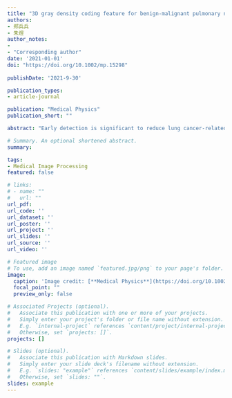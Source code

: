 ```yaml
---
title: "3D gray density coding feature for benign-malignant pulmonary nodule classification on chest CT"
authors:
- 郑兵兵
- 朱煜
author_notes:
- 
- "Corresponding author"
date: '2021-01-01'
doi: "https://doi.org/10.1002/mp.15298"
 
publishDate: '2021-9-30'

publication_types:
- article-journal

publication: "Medical Physics"
publication_short: ""

abstract: "Early detection is significant to reduce lung cancer-related death. Computer-aided detection system (CADs) can help radiologists to make an early diagnosis. In this paper, we propose a novel 3D gray density coding feature (3D GDC) and fuse it with extracted geometric features. The fusion feature and random forest are used for benign–malignant pulmonary nodule classification on Chest CT. First, a dictionary model is created to acquire codebook. It is used to obtain feature descriptors and includes 3D block database (BD) and distance matrix clustering centers. 3D BD is balanced and randomly selecting from benign and malignant pulmonary nodules of training data. Clustering centers is got by clustering the distance matrix, which is the distance between every two blocks in 3D BD. Then, feature descriptor is obtained by coding the pulmonary nodule with codebook, and 3D GDC feature is the result of histogram statistics on feature descriptor. Second, geometric features are extracted for fusion feature. Finally, random forest is performed for benign–malignant pulmonary nodule classification with fusion feature of the 3D gray density coding feature and the geometric features. We verify the effectiveness of our method on the public LIDC-IDRI dataset and the private ZSHD dataset. For LIDC-IDRI dataset, compared with other state-of-the-art methods, we achieve more satisfactory results with 93.17 ± 1.94% for accuracy and 97.53 ± 1.62% for AUC. As for private ZSHD dataset, it contains a total of 238 lung nodules from 203 patients. The accuracy and AUC achieved by our method are 90.0% and 93.15%. The results show that our method can provide doctors with more accurate results of benign–malignant pulmonary nodule classification for auxiliary diagnosis, and our method is more interpretable than 3D CNN methods, which can provide doctors with more auxiliary information."

# Summary. An optional shortened abstract.
summary: 

tags:
- Medical Image Processing
featured: false

# links:
# - name: ""
#   url: ""
url_pdf: 
url_code: ''
url_dataset: ''
url_poster: ''
url_project: ''
url_slides: ''
url_source: ''
url_video: ''

# Featured image
# To use, add an image named `featured.jpg/png` to your page's folder. 
image:
  caption: 'Image credit: [**Medical Physics**](https://doi.org/10.1002/mp.15298)'
  focal_point: ""
  preview_only: false

# Associated Projects (optional).
#   Associate this publication with one or more of your projects.
#   Simply enter your project's folder or file name without extension.
#   E.g. `internal-project` references `content/project/internal-project/index.md`.
#   Otherwise, set `projects: []`.
projects: []

# Slides (optional).
#   Associate this publication with Markdown slides.
#   Simply enter your slide deck's filename without extension.
#   E.g. `slides: "example"` references `content/slides/example/index.md`.
#   Otherwise, set `slides: ""`.
slides: example
---
```

